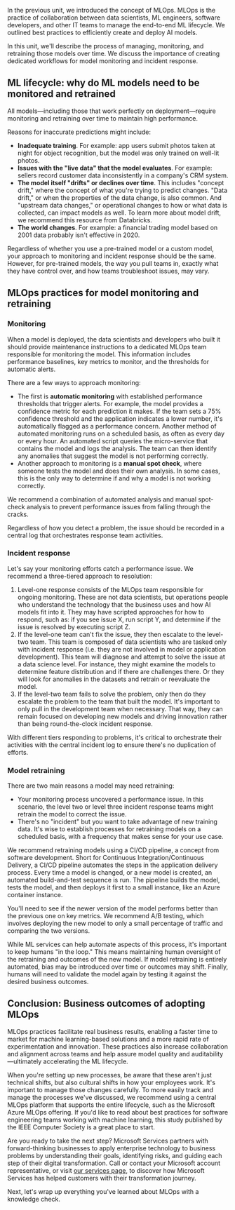In the previous unit, we introduced the concept of MLOps. MLOps is the practice of collaboration between data scientists, ML engineers, software developers, and other IT teams to manage the end-to-end ML lifecycle. We outlined best practices to efficiently create and deploy AI models.

In this unit, we'll describe the process of managing, monitoring, and retraining those models over time. We discuss the importance of creating dedicated workflows for model monitoring and incident response.

## ML lifecycle: why do ML models need to be monitored and retrained

All models—including those that work perfectly on deployment—require monitoring and retraining over time to maintain high performance. 

Reasons for inaccurate predictions might include:  

* **Inadequate training**. For example: app users submit photos taken at night for object recognition, but the model was only trained on well-lit photos.
* **Issues with the "live data" that the model evaluates**. For example: sellers record customer data inconsistently in a company's CRM system.  
* **The model itself "drifts" or declines over time**. This includes "concept drift," where the concept of what you're trying to predict changes. "Data drift," or when the properties of the data change, is also common. And "upstream data changes," or operational changes to how or what data is collected, can impact models as well. To learn more about model drift, we recommend this resource from Databricks.  
* **The world changes**. For example: a financial trading model based on 2001 data probably isn't effective in 2020.

Regardless of whether you use a pre-trained model or a custom model, your approach to monitoring and incident response should be the same. However, for pre-trained models, the way you pull teams in, exactly what they have control over, and how teams troubleshoot issues, may vary.

## MLOps practices for model monitoring and retraining 

### Monitoring

When a model is deployed, the data scientists and developers who built it should provide maintenance instructions to a dedicated MLOps team responsible for monitoring the model. This information includes performance baselines, key metrics to monitor, and the thresholds for automatic alerts.  

There are a few ways to approach monitoring:

* The first is **automatic monitoring** with established performance thresholds that trigger alerts. For example, the model provides a confidence metric for each prediction it makes. If the team sets a 75% confidence threshold and the application indicates a lower number, it's automatically flagged as a performance concern. Another method of automated monitoring runs on a scheduled basis, as often as every day or every hour. An automated script queries the micro-service that contains the model and logs the analysis. The team can then identify any anomalies that suggest the model is not performing correctly.  
* Another approach to monitoring is a **manual spot check**, where someone tests the model and does their own analysis. In some cases, this is the only way to determine if and why a model is not working correctly.

We recommend a combination of automated analysis and manual spot-check analysis to prevent performance issues from falling through the cracks.

Regardless of how you detect a problem, the issue should be recorded in a central log that orchestrates response team activities.

### Incident response

Let's say your monitoring efforts catch a performance issue. We recommend a three-tiered approach to resolution:

1. Level-one response consists of the MLOps team responsible for ongoing monitoring. These are not data scientists, but operations people who understand the technology that the business uses and how AI models fit into it. They may have scripted approaches for how to respond, such as: if you see issue X, run script Y, and determine if the issue is resolved by executing script Z.
1. If the level-one team can't fix the issue, they then escalate to the level-two team. This team is composed of data scientists who are tasked only with incident response (i.e. they are not involved in model or application development). This team will diagnose and attempt to solve the issue at a data science level. For instance, they might examine the models to determine feature distribution and if there are challenges there. Or they will look for anomalies in the datasets and retrain or reevaluate the model.
1. If the level-two team fails to solve the problem, only then do they escalate the problem to the team that built the model. It's important to only pull in the development team when necessary. That way, they can remain focused on developing new models and driving innovation rather than being round-the-clock incident response.

With different tiers responding to problems, it's critical to orchestrate their activities with the central incident log to ensure there's no duplication of efforts.

### Model retraining

There are two main reasons a model may need retraining:

* Your monitoring process uncovered a performance issue. In this scenario, the level two or level three incident response teams might retrain the model to correct the issue.
* There's no "incident" but you want to take advantage of new training data. It's wise to establish processes for retraining models on a scheduled basis, with a frequency that makes sense for your use case.

We recommend retraining models using a CI/CD pipeline, a concept from software development. Short for Continuous Integration/Continuous Delivery, a CI/CD pipeline automates the steps in the application delivery process. Every time a model is changed, or a new model is created, an automated build-and-test sequence is run. The pipeline builds the model, tests the model, and then deploys it first to a small instance, like an Azure container instance.

You'll need to see if the newer version of the model performs better than the previous one on key metrics. We recommend A/B testing, which involves deploying the new model to only a small percentage of traffic and comparing the two versions.

While ML services can help automate aspects of this process, it's important to keep humans "in the loop." This means maintaining human oversight of the retraining and outcomes of the new model. If model retraining is entirely automated, bias may be introduced over time or outcomes may shift. Finally, humans will need to validate the model again by testing it against the desired business outcomes.

## Conclusion: Business outcomes of adopting MLOps

MLOps practices facilitate real business results, enabling a faster time to market for machine learning-based solutions and a more rapid rate of experimentation and innovation. These practices also increase collaboration and alignment across teams and help assure model quality and auditability—ultimately accelerating the ML lifecycle.  

When you're setting up new processes, be aware that these aren't just technical shifts, but also cultural shifts in how your employees work. It's important to manage those changes carefully. To more easily track and manage the processes we've discussed, we recommend using a central MLOps platform that supports the entire lifecycle, such as the Microsoft Azure MLOps offering. If you'd like to read about best practices for software engineering teams working with machine learning, this study published by the IEEE Computer Society is a great place to start.  

Are you ready to take the next step? Microsoft Services partners with forward-thinking businesses to apply enterprise technology to business problems by understanding their goals, identifying risks, and guiding each step of their digital transformation. Call or contact your Microsoft account representative, or visit [our services page](https://enterprise.microsoft.com/services), to discover how Microsoft Services has helped customers with their transformation journey.

Next, let's wrap up everything you've learned about MLOps with a knowledge check.
